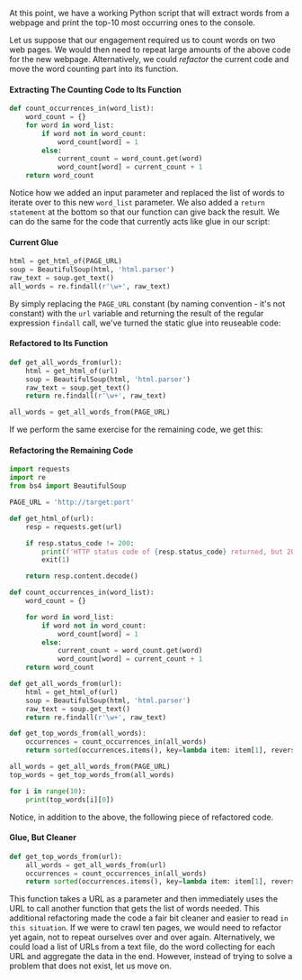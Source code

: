 At this point, we have a working Python script that will extract words from a webpage and print the top-10 most occurring ones to the console.

Let us suppose that our engagement required us to count words on two web pages. We would then need to repeat large amounts of the above code for the new webpage. Alternatively, we could _refactor_ the current code and move the word counting part into its function.

#### Extracting The Counting Code to Its Function

```python
def count_occurrences_in(word_list):
    word_count = {}
    for word in word_list:
        if word not in word_count:
            word_count[word] = 1
        else:
            current_count = word_count.get(word)
            word_count[word] = current_count + 1
    return word_count
```

Notice how we added an input parameter and replaced the list of words to iterate over to this new `word_list` parameter. We also added a `return statement` at the bottom so that our function can give back the result. We can do the same for the code that currently acts like glue in our script:

#### Current Glue

```python
html = get_html_of(PAGE_URL)
soup = BeautifulSoup(html, 'html.parser')
raw_text = soup.get_text()
all_words = re.findall(r'\w+', raw_text)
```

By simply replacing the `PAGE_URL` constant (by naming convention - it's not constant) with the `url` variable and returning the result of the regular expression `findall` call, we've turned the static glue into reuseable code:

#### Refactored to Its Function

```python
def get_all_words_from(url):
    html = get_html_of(url)
    soup = BeautifulSoup(html, 'html.parser')
    raw_text = soup.get_text()
    return re.findall(r'\w+', raw_text)

all_words = get_all_words_from(PAGE_URL)
```

If we perform the same exercise for the remaining code, we get this:

#### Refactoring the Remaining Code

```python
import requests
import re
from bs4 import BeautifulSoup

PAGE_URL = 'http://target:port'

def get_html_of(url):
    resp = requests.get(url)

    if resp.status_code != 200:
        print(f'HTTP status code of {resp.status_code} returned, but 200 was expected. Exiting...')
        exit(1)

    return resp.content.decode()

def count_occurrences_in(word_list):
    word_count = {}

    for word in word_list:
        if word not in word_count:
            word_count[word] = 1
        else:
            current_count = word_count.get(word)
            word_count[word] = current_count + 1
    return word_count

def get_all_words_from(url):
    html = get_html_of(url)
    soup = BeautifulSoup(html, 'html.parser')
    raw_text = soup.get_text()
    return re.findall(r'\w+', raw_text)

def get_top_words_from(all_words):
    occurrences = count_occurrences_in(all_words)
    return sorted(occurrences.items(), key=lambda item: item[1], reverse=True)

all_words = get_all_words_from(PAGE_URL)
top_words = get_top_words_from(all_words)

for i in range(10):
    print(top_words[i][0])
```

Notice, in addition to the above, the following piece of refactored code.

#### Glue, But Cleaner

```python
def get_top_words_from(url):
    all_words = get_all_words_from(url)
    occurrences = count_occurrences_in(all_words)
    return sorted(occurrences.items(), key=lambda item: item[1], reverse=True)
```

This function takes a URL as a parameter and then immediately uses the URL to call another function that gets the list of words needed. This additional refactoring made the code a fair bit cleaner and easier to read `in this situation`. If we were to crawl ten pages, we would need to refactor yet again, not to repeat ourselves over and over again. Alternatively, we could load a list of URLs from a text file, do the word collecting for each URL and aggregate the data in the end. However, instead of trying to solve a problem that does not exist, let us move on.